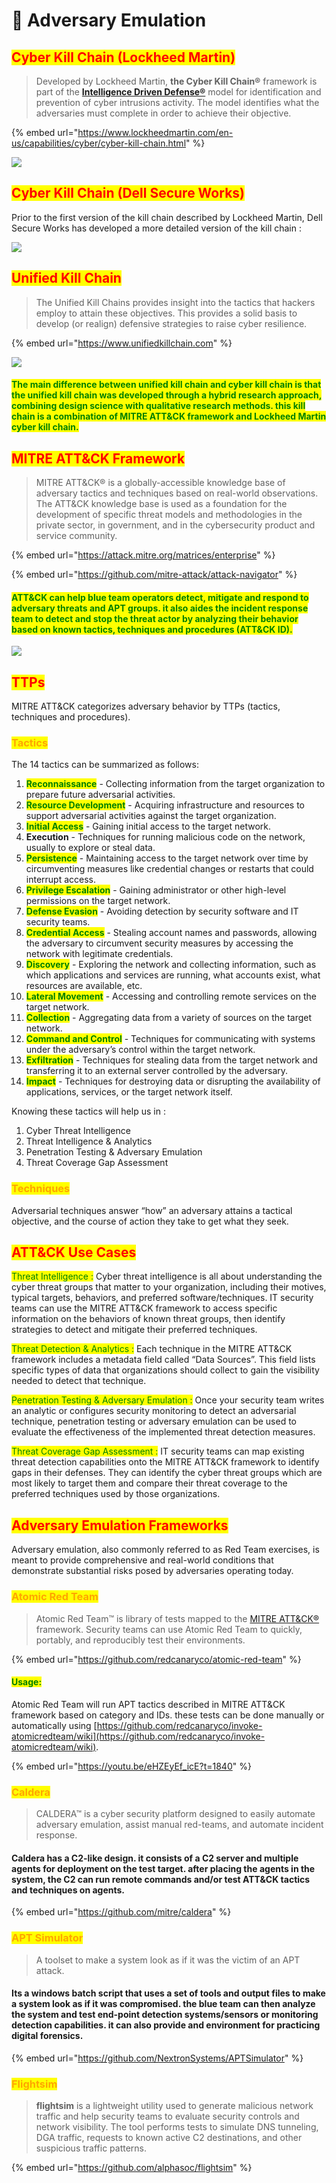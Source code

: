 # 🔴 Adversary Emulation

## <mark style="color:red;">Cyber Kill Chain (Lockheed Martin)</mark>

> Developed by Lockheed Martin, **the Cyber Kill Chain®** framework is part of the [**Intelligence Driven Defense®**](https://www.lockheedmartin.com/en-us/capabilities/cyber/intelligence-driven-defense.html) model for identification and prevention of cyber intrusions activity. The model identifies what the adversaries must complete in order to achieve their objective.

{% embed url="https://www.lockheedmartin.com/en-us/capabilities/cyber/cyber-kill-chain.html" %}

![](<../.gitbook/assets/image (307).png>)

## <mark style="color:red;">Cyber Kill Chain (Dell Secure Works)</mark>

Prior to the first version of the kill chain described by Lockheed Martin, Dell Secure Works has developed a more detailed version of the kill chain :

![](<../.gitbook/assets/image (239).png>)

## <mark style="color:red;">Unified Kill Chain</mark>

> The Unified Kill Chains provides insight into the tactics that hackers employ to attain these objectives. This provides a solid basis to develop (or realign) defensive strategies to raise cyber resilience.

{% embed url="https://www.unifiedkillchain.com" %}

![](<../.gitbook/assets/image (311).png>)

#### <mark style="color:green;">The main difference between unified kill chain and cyber kill chain is that the unified kill chain was developed through a hybrid research approach, combining design science with qualitative research methods. this kill chain is a combination of MITRE ATT\&CK framework and Lockheed Martin cyber kill chain.</mark>

## <mark style="color:red;">MITRE ATT\&CK Framework</mark>

> MITRE ATT\&CK® is a globally-accessible knowledge base of adversary tactics and techniques based on real-world observations. The ATT\&CK knowledge base is used as a foundation for the development of specific threat models and methodologies in the private sector, in government, and in the cybersecurity product and service community.

{% embed url="https://attack.mitre.org/matrices/enterprise" %}

{% embed url="https://github.com/mitre-attack/attack-navigator" %}

#### <mark style="color:green;">ATT\&CK can help blue team operators detect, mitigate and respond to adversary threats and APT groups. it also aides the incident response team to detect and stop the threat actor by analyzing their behavior based on known tactics, techniques and procedures (ATT\&CK ID).</mark>

![](<../.gitbook/assets/image (320).png>)

## <mark style="color:red;">TTPs</mark>

MITRE ATT\&CK categorizes adversary behavior by TTPs (tactics, techniques and procedures).

### <mark style="color:orange;">Tactics</mark>&#x20;

The 14 tactics can be summarized as follows:

1. <mark style="color:green;">**Reconnaissance**</mark> <mark style="color:green;"></mark><mark style="color:green;"></mark> - Collecting information from the target organization to prepare future adversarial activities.
2. <mark style="color:green;">**Resource Development**</mark> <mark style="color:green;"></mark><mark style="color:green;"></mark> - Acquiring infrastructure and resources to support adversarial activities against the target organization.
3. <mark style="color:green;">**Initial Access**</mark> - Gaining initial access to the target network.
4. **Execution** - Techniques for running malicious code on the network, usually to explore or steal data.
5. <mark style="color:green;">**Persistence**</mark> - Maintaining access to the target network over time by circumventing measures like credential changes or restarts that could interrupt access.
6. <mark style="color:green;">**Privilege Escalation**</mark> - Gaining administrator or other high-level permissions on the target network.
7. <mark style="color:green;">**Defense Evasion**</mark> - Avoiding detection by security software and IT security teams.
8. <mark style="color:green;">**Credential Access**</mark> - Stealing account names and passwords, allowing the adversary to circumvent security measures by accessing the network with legitimate credentials.
9. <mark style="color:green;">**Discovery**</mark> - Exploring the network and collecting information, such as which applications and services are running, what accounts exist, what resources are available, etc.
10. <mark style="color:green;">**Lateral Movement**</mark> - Accessing and controlling remote services on the target network.
11. <mark style="color:green;">**Collection**</mark> - Aggregating data from a variety of sources on the target network.
12. <mark style="color:green;">**Command and Control**</mark> - Techniques for communicating with systems under the adversary’s control within the target network.
13. <mark style="color:green;">**Exfiltration**</mark> <mark style="color:green;"></mark><mark style="color:green;"></mark> - Techniques for stealing data from the target network and transferring it to an external server controlled by the adversary.
14. <mark style="color:green;">**Impact**</mark> - Techniques for destroying data or disrupting the availability of applications, services, or the target network itself.

Knowing these tactics will help us in :&#x20;

1. Cyber Threat Intelligence
2. Threat Intelligence & Analytics&#x20;
3. Penetration Testing & Adversary Emulation
4. Threat Coverage Gap Assessment

### <mark style="color:orange;">Techniques</mark>

Adversarial techniques answer “how” an adversary attains a tactical objective, and the course of action they take to get what they seek.

## <mark style="color:red;">ATT\&CK Use Cases</mark>

<mark style="color:green;">Threat Intelligence :</mark> Cyber threat intelligence is all about understanding the cyber threat groups that matter to your organization, including their motives, typical targets, behaviors, and preferred software/techniques. IT security teams can use the MITRE ATT\&CK framework to access specific information on the behaviors of known threat groups, then identify strategies to detect and mitigate their preferred techniques.

<mark style="color:green;">Threat Detection & Analytics :</mark> Each technique in the MITRE ATT\&CK framework includes a metadata field called “Data Sources”. This field lists specific types of data that organizations should collect to gain the visibility needed to detect that technique.



<mark style="color:green;">Penetration Testing & Adversary Emulation :</mark> Once your security team writes an analytic or configures security monitoring to detect an adversarial technique, penetration testing or adversary emulation can be used to evaluate the effectiveness of the implemented threat detection measures.

<mark style="color:green;">Threat Coverage Gap Assessment  :</mark>  IT security teams can map existing threat detection capabilities onto the MITRE ATT\&CK framework to identify gaps in their defenses. They can identify the cyber threat groups which are most likely to target them and compare their threat coverage to the preferred techniques used by those organizations.

## <mark style="color:red;">Adversary Emulation Frameworks</mark>&#x20;

Adversary emulation, also commonly referred to as Red Team exercises, is meant to provide comprehensive and real-world conditions that demonstrate substantial risks posed by adversaries operating today.

### <mark style="color:orange;">Atomic Red Team</mark>

> Atomic Red Team™ is library of tests mapped to the [MITRE ATT\&CK®](https://attack.mitre.org/) framework. Security teams can use Atomic Red Team to quickly, portably, and reproducibly test their environments.

{% embed url="https://github.com/redcanaryco/atomic-red-team" %}

#### <mark style="color:green;">Usage:</mark>&#x20;

Atomic Red Team will run APT tactics described in MITRE ATT\&CK framework based on category and IDs. these tests can be done manually or automatically using [https://github.com/redcanaryco/invoke-atomicredteam/wiki](https://github.com/redcanaryco/invoke-atomicredteam/wiki).

{% embed url="https://youtu.be/eHZEyEf_icE?t=1840" %}

### <mark style="color:orange;">Caldera</mark>

> CALDERA™ is a cyber security platform designed to easily automate adversary emulation, assist manual red-teams, and automate incident response.

#### Caldera has a C2-like design. it consists of a C2 server and multiple agents for deployment on the test target. after placing the agents in the system, the C2 can run remote commands and/or test ATT\&CK tactics and techniques on agents.

{% embed url="https://github.com/mitre/caldera" %}

### <mark style="color:orange;">APT Simulator</mark>

> A toolset to make a system look as if it was the victim of an APT attack.

#### Its a windows batch script that uses a set of tools and output files to make a system look as if it was compromised. the blue team can then analyze the system and test end-point detection systems/sensors or monitoring detection capabilities. it can also provide and environment for practicing digital forensics.

{% embed url="https://github.com/NextronSystems/APTSimulator" %}

### <mark style="color:orange;">Flightsim</mark>

> **flightsim** is a lightweight utility used to generate malicious network traffic and help security teams to evaluate security controls and network visibility. The tool performs tests to simulate DNS tunneling, DGA traffic, requests to known active C2 destinations, and other suspicious traffic patterns.

{% embed url="https://github.com/alphasoc/flightsim" %}
